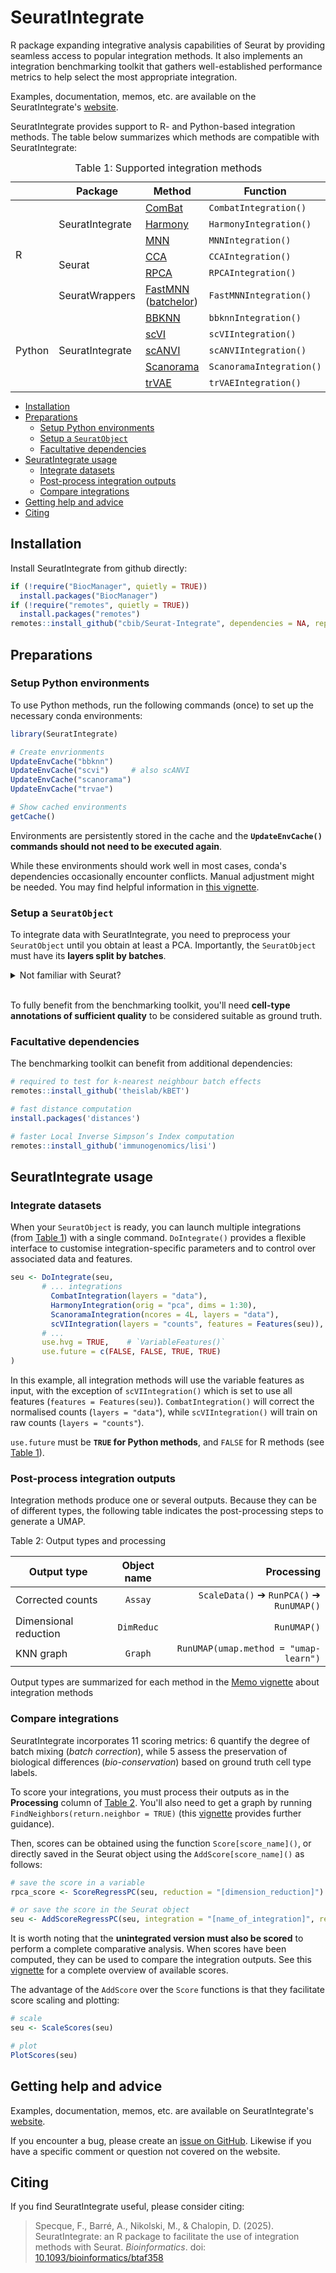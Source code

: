 # SeuratIntegrate <!-- omit in toc -->
R package expanding integrative analysis capabilities of Seurat by providing seamless access to popular integration methods. It also implements an integration benchmarking toolkit that gathers well-established performance metrics to help select the most appropriate integration.

Examples, documentation, memos, etc. are available on the SeuratIntegrate's [website](https://cbib.github.io/Seurat-Integrate/).

SeuratIntegrate provides support to R- and Python-based integration methods. The table below summarizes which methods are compatible with SeuratIntegrate:

<table id="table1" style="margin: 0px auto;"><thead>
  <caption>Table 1: Supported integration methods</caption>
  <tr>
    <th></th>
    <th>Package</th>
    <th>Method</th>
    <th>Function</th>
  </tr></thead>
<tbody>
  <tr>
    <td rowspan="6">R</td>
    <td rowspan="3">SeuratIntegrate</td>
    <td><a href="https://www.bioconductor.org/packages/release/bioc/html/sva.html" target="_blank" rel="noopener noreferrer">ComBat</a></td>
    <td><code>CombatIntegration()</code></td>
  </tr>
  <tr>
    <td><a href="https://cran.r-project.org/web/packages/harmony/index.html" target="_blank" rel="noopener noreferrer">Harmony</a></td>
    <td><code>HarmonyIntegration()</code></td>
  </tr>
  <tr>
    <td><a href="https://www.bioconductor.org/packages/release/bioc/html/batchelor.html" target="_blank" rel="noopener noreferrer">MNN</a></td>
    <td><code>MNNIntegration()</code></td>
  </tr>
  <tr>
    <td rowspan="2">Seurat</td>
    <td><a href="https://cran.r-project.org/web/packages/Seurat/index.html" target="_blank" rel="noopener noreferrer">CCA</a></td>
    <td><code>CCAIntegration()</code></td>
  </tr>
  <tr>
    <td><a href="https://cran.r-project.org/web/packages/Seurat/index.html" target="_blank" rel="noopener noreferrer">RPCA</a></td>
    <td><code>RPCAIntegration()</code></td>
  </tr>
  <tr>
    <td>SeuratWrappers</td>
    <td><a href="https://github.com/satijalab/seurat-wrappers" target="_blank" rel="noopener noreferrer">FastMNN</a><br>(<a href="https://bioconductor.org/packages/release/bioc/html/batchelor.html" target="_blank" rel="noopener noreferrer">batchelor</a>)</td>
    <td><code>FastMNNIntegration()</code></td>
  </tr>
  <tr>
    <td rowspan="5">Python</td>
    <td rowspan="5">SeuratIntegrate</td>
    <td><a href="https://github.com/Teichlab/bbknn" target="_blank" rel="noopener noreferrer">BBKNN</a></td>
    <td><code>bbknnIntegration()</code></td>
  </tr>
  <tr>
    <td><a href="https://github.com/scverse/scvi-tools" target="_blank" rel="noopener noreferrer">scVI</a></td>
    <td><code>scVIIntegration()</code></td>
  </tr>
  <tr>
    <td><a href="https://github.com/scverse/scvi-tools" target="_blank" rel="noopener noreferrer">scANVI</a></td>
    <td><code>scANVIIntegration()</code></td>
  </tr>
  <tr>
    <td><a href="https://github.com/brianhie/scanorama" target="_blank" rel="noopener noreferrer">Scanorama</a></td>
    <td><code>ScanoramaIntegration()</code></td>
  </tr>
  <tr>
    <td><a href="https://github.com/theislab/scarches" target="_blank" rel="noopener noreferrer">trVAE</a></td>
    <td><code>trVAEIntegration()</code></td>
  </tr>
</tbody></table>


- [Installation](#installation)
- [Preparations](#preparations)
  - [Setup Python environments](#setup-python-environments)
  - [Setup a `SeuratObject`](#setup-a-seuratobject)
  - [Facultative dependencies](#facultative-dependencies)
- [SeuratIntegrate usage](#seuratintegrate-usage)
  - [Integrate datasets](#integrate-datasets)
  - [Post-process integration outputs](#post-process-integration-outputs)
  - [Compare integrations](#compare-integrations)
- [Getting help and advice](#getting-help-and-advice)
- [Citing](#citing)


## Installation

Install SeuratIntegrate from github directly:
```R
if (!require("BiocManager", quietly = TRUE))
  install.packages("BiocManager")
if (!require("remotes", quietly = TRUE))
  install.packages("remotes")
remotes::install_github("cbib/Seurat-Integrate", dependencies = NA, repos = BiocManager::repositories()) 
```

## Preparations

### Setup Python environments

To use Python methods, run the following commands (once) to set up the necessary conda environments:

```R
library(SeuratIntegrate)

# Create envrionments
UpdateEnvCache("bbknn")
UpdateEnvCache("scvi")     # also scANVI
UpdateEnvCache("scanorama")
UpdateEnvCache("trvae")

# Show cached environments
getCache()
```

Environments are persistently stored in the cache and the **`UpdateEnvCache()` commands should not need to be executed again**.

While these environments should work well in most cases, conda's dependencies occasionally encounter conflicts. Manual adjustment might be needed. You may find helpful information in [this vignette](https://cbib.github.io/Seurat-Integrate/articles/setup_and_tips.html#troubleshouting-with-conda).

### Setup a `SeuratObject`

To integrate data with SeuratIntegrate, you need to preprocess your `SeuratObject` until you obtain at least a PCA. Importantly, the `SeuratObject` must have its **layers split by batches**.

<details>
  <summary>Not familiar with Seurat?</summary>
  
 Have a look at Seurat's [website](https://satijalab.org/seurat/articles/get_started_v5_new), especially the tutorials covering [SCTransform](https://satijalab.org/seurat/articles/sctransform_vignette) and [integrative analyses](https://satijalab.org/seurat/articles/seurat5_integration).
</details>
<br>

To fully benefit from the benchmarking toolkit, you'll need **cell-type annotations of sufficient quality** to be considered suitable as ground truth.

### Facultative dependencies

The benchmarking toolkit can benefit from additional dependencies:
```R
# required to test for k-nearest neighbour batch effects
remotes::install_github('theislab/kBET')

# fast distance computation
install.packages('distances')

# faster Local Inverse Simpson’s Index computation
remotes::install_github('immunogenomics/lisi')
```

## SeuratIntegrate usage
### Integrate datasets

When your `SeuratObject` is ready, you can launch multiple integrations (from [Table 1](#table1)) with a single command. `DoIntegrate()` provides a flexible interface to customise integration-specific parameters and to control over associated data and features.

```R
seu <- DoIntegrate(seu,
       # ... integrations
         CombatIntegration(layers = "data"),
         HarmonyIntegration(orig = "pca", dims = 1:30),
         ScanoramaIntegration(ncores = 4L, layers = "data"),
         scVIIntegration(layers = "counts", features = Features(seu)),
       # ...
       use.hvg = TRUE,    # `VariableFeatures()`
       use.future = c(FALSE, FALSE, TRUE, TRUE)
)
```

In this example, all integration methods will use the variable features as input, with the exception of `scVIIntegration()` which is set to use all features (`features = Features(seu)`). `CombatIntegration()` will correct the normalised counts (`layers = "data"`), while `scVIIntegration()` will train on raw counts (`layers = "counts"`).

`use.future` must be **`TRUE` for Python methods**, and `FALSE` for R methods (see [Table 1](#table1)). 

### Post-process integration outputs

Integration methods produce one or several outputs. Because they can be of different types, the following table indicates the post-processing steps to generate a UMAP.

<a id="table2"></a>
<caption>Table 2: Output types and processing</caption>

| **Output type**       | **Object name** |                             **Processing** |
|-----------------------|:---------------:|-------------------------------------------:|
| Corrected counts      |     `Assay`     |   `ScaleData()` ➔ `RunPCA()` ➔ `RunUMAP()` |
| Dimensional reduction |    `DimReduc`   |                                `RunUMAP()` |
| KNN graph             |     `Graph`     |      `RunUMAP(umap.method = "umap-learn")` |

Output types are summarized for each method in the [Memo vignette](https://cbib.github.io/Seurat-Integrate/articles/memo_integration.html) about integration methods


### Compare integrations

SeuratIntegrate incorporates 11 scoring metrics: 6 quantify the degree of batch mixing (*batch correction*), while 5 assess the preservation of biological differences (*bio-conservation*) based on ground truth cell type labels.

To score your integrations, you must process their outputs as in the **Processing** column of [Table 2](#table2). You'll also need to get a graph by running `FindNeighbors(return.neighbor = TRUE)` (this [vignette](https://cbib.github.io/Seurat-Integrate/articles/SeuratIntegrate.html#post-processing) provides further guidance).

Then, scores can be obtained using the function `Score[score_name]()`, or directly saved in the Seurat object using the `AddScore[score_name]()` as follows:

```R
# save the score in a variable
rpca_score <- ScoreRegressPC(seu, reduction = "[dimension_reduction]")  #e.g. "pca"

# or save the score in the Seurat object
seu <- AddScoreRegressPC(seu, integration = "[name_of_integration]", reduction = "[dimension_reduction]")
```
It is worth noting that the **unintegrated version must also be scored** to perform a complete comparative analysis. When scores have been computed, they can be used to compare the integration outputs. See this [vignette](https://cbib.github.io/Seurat-Integrate/articles/memo_score.html) for a complete overview of available scores.

The advantage of the `AddScore` over the `Score` functions is that they facilitate score scaling and plotting:

```R
# scale
seu <- ScaleScores(seu)

# plot
PlotScores(seu)
```

## Getting help and advice

Examples, documentation, memos, etc. are available on SeuratIntegrate's [website](https://cbib.github.io/Seurat-Integrate/).

If you encounter a bug, please create an [issue on GitHub](https://github.com/cbib/Seurat-Integrate/issues). Likewise if you have a specific comment or question not covered on the website.

## Citing

If you find SeuratIntegrate useful, please consider citing:

> Specque, F., Barré, A., Nikolski, M., & Chalopin, D. (2025). SeuratIntegrate: an R package to facilitate the use of integration methods with Seurat. *Bioinformatics*. doi: [10.1093/bioinformatics/btaf358](https://doi.org/10.1093/bioinformatics/btaf358)
